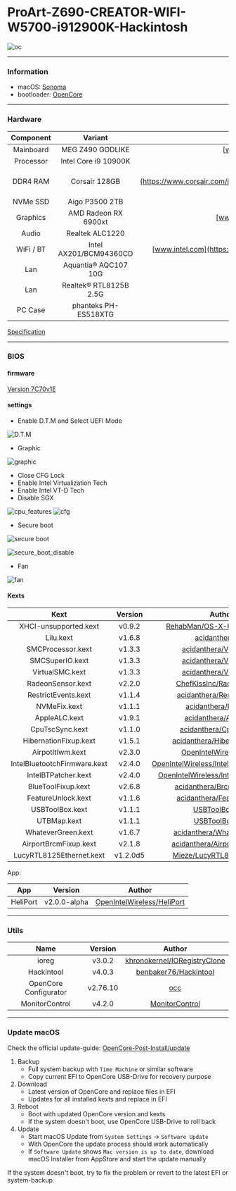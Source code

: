 # ProArt-Z690-CREATOR-WIFI-W5700-i912900K-Hackintosh


![oc](docs/oc.png)

---

### Information 

- macOS: [Sonoma](https://www.apple.com/macos/sonoma/)
- bootloader: [OpenCore](https://github.com/acidanthera/OpenCorePkg/releases/latest)

---


### Hardware

| Component    | Variant                   | Link                                                                                                                                         |
|:------------:|:-------------------------:|:--------------------------------------------------------------------------------------------------------------------------------------------:|
| Mainboard    | MEG Z490 GODLIKE          | [www.msi.com](https://www.msi.com/Motherboard/MEG-Z490-GODLIKE/Overview)                                                                     |
| Processor    | Intel Core i9 10900K      | [ark.intel.com](https://ark.intel.com/content/www/us/en/ark/products/199332/intel-core-i910900k-processor-20m-cache-up-to-5-30-ghz.html)     |
| DDR4 RAM     | Corsair 128GB             | [www.corsair.com](https://www.corsair.com/ja/zh/%E7%B1%BB%E5%88%AB/%E4%BA%A7%E5%93%81/%E5%86%85%E5%AD%98/VENGEANCE-LPX/p/CMK128GX4M4A2666C16)|
| NVMe SSD     | Aigo P3500 2TB            | [www.aigo.com](http://www.aigo.com/memory/udisk1/)                                                                                           |
| Graphics     | AMD Radeon RX 6900xt      | [www.amd.com](https://www.amd.com/en/products/graphics/amd-radeon-rx-6900-xt)                                                                |
| Audio        | Realtek ALC1220           | [Supported-codecs](https://github.com/acidanthera/AppleALC/wiki/Supported-codecs)                                                            |
| WiFi / BT    | Intel AX201/BCM94360CD    | [www.intel.com](https://www.intel.com/content/www/us/en/products/sku/130293/intel-wifi-6-ax201-gig/specifications.html)                      |
| Lan          | Aquantia® AQC107 10G      | [Aquantia]()                                                                                                                                 |    
| Lan          | Realtek® RTL8125B 2.5G    | [Realtek]()                                                                                                                                  |
| PC Case      | phanteks PH-ES518XTG      | [phanteks.cn](https://phanteks.cn/Evolv_Series/PH-ES518XTG)                                                                                  |

[Specification](https://www.msi.cn/Motherboard/MEG-Z490-GODLIKE/Specification)

---

### BIOS 

#### firmware 

[Version 7C70v1E](https://www.msi.cn/Motherboard/MEG-Z490-GODLIKE/support)


#### settings

- Enable D.T.M and Select UEFI Mode

![D.T.M](docs/bios/dtm.bmp)

- Graphic 

![graphic](docs/bios/graphic.bmp)


- Close CFG Lock
- Enable Intel Virtualization Tech
- Enable Intel VT-D Tech
- Disable SGX

![cpu_features](docs/bios/cpu_features.bmp)
![cfg](docs/bios/cfg.bmp)


- Secure boot

![secure boot](docs/bios/secure_boot.bmp)

![secure_boot_disable](docs/bios/secure_boot_disable.bmp)

- Fan

![fan](docs/bios/fan.bmp)



#### Kexts

|             Kext             |   Version    |                            Author                            |
| :--------------------------: | :----------: | :----------------------------------------------------------: |
|    XHCI-unsupported.kext     |    v0.9.2    | [RehabMan/OS-X-USB-Inject-All](https://github.com/RehabMan/OS-X-USB-Inject-All/tree/master/XHCI-unsupported.kext) |
|          Lilu.kext           |    v1.6.8    | [acidanthera/Lilu](https://github.com/acidanthera/Lilu/releases) |
|      SMCProcessor.kext       |    v1.3.3    | [acidanthera/VirtualSMC](https://github.com/acidanthera/VirtualSMC/releases) |
|       SMCSuperIO.kext        |    v1.3.3    | [acidanthera/VirtualSMC](https://github.com/acidanthera/VirtualSMC/releases) |
|       VirtualSMC.kext        |    v1.3.3    | [acidanthera/VirtualSMC](https://github.com/acidanthera/VirtualSMC/releases) |
|      RadeonSensor.kext       |    v2.2.0    | [ChefKissInc/RadeonSensor](https://github.com/ChefKissInc/RadeonSensor/releases) |
|     RestrictEvents.kext      |    v1.1.4    | [acidanthera/RestrictEvents](https://github.com/acidanthera/RestrictEvents) |
|         NVMeFix.kext         |    v1.1.1    | [acidanthera/NVMeFix](https://github.com/acidanthera/NVMeFix) |
|     AppleALC.kext            |    v1.9.1    | [acidanthera/AppleALC](https://github.com/acidanthera/AppleALC/releases)          |
|     CpuTscSync.kext          |    v1.1.0    | [acidanthera/CpuTscSync](https://github.com/acidanthera/CpuTscSync/releases)      |
| HibernationFixup.kext        |    v1.5.1    | [acidanthera/HibernationFixup](https://github.com/acidanthera/HibernationFixup/releases)    |
|       AirpotItlwm.kext       |    v2.3.0    | [OpenIntelWireless/itlwm](https://github.com/OpenIntelWireless/itlwm/releases) |
| IntelBluetootchFirmware.kext |    v2.4.0    | [OpenIntelWireless/IntelBluetoothFirmware](https://github.com/OpenIntelWireless/IntelBluetoothFirmware/releases) |
|     IntelBTPatcher.kext      |    v2.4.0    | [OpenIntelWireless/IntelBTPatcher.kext](https://github.com/OpenIntelWireless/IntelBluetoothFirmware/releases) |
|      BlueToolFixup.kext      |    v2.6.8    | [acidanthera/BrcmPatchRAM](https://github.com/acidanthera/BrcmPatchRAM/releases) |
|      FeatureUnlock.kext      |    v1.1.6    | [acidanthera/FeatureUnlock](https://github.com/acidanthera/FeatureUnlock/releases) |
|       USBToolBox.kext        |    v1.1.1    | [USBToolBox/kext](https://github.com/USBToolBox/kext/releases) |
|         UTBMap.kext          |    v1.1.1    | [USBToolBox/tool](https://github.com/USBToolBox/tool)     |
|      WhateverGreen.kext      |    v1.6.7    | [acidanthera/WhateverGreen/](https://github.com/acidanthera/WhateverGreen/releases) |
|    AirportBrcmFixup.kext     |    v2.1.8    | [acidanthera/AirportBrcmFixup](https://github.com/acidanthera/AirportBrcmFixup/releases) |
|LucyRTL8125Ethernet.kext| v1.2.0d5 | [Mieze/LucyRTL8125Ethernet](https://github.com/Mieze/LucyRTL8125Ethernet/releases) |

App:


|     App      | Version | Author                                                       |
| :----------: | :-----: | ------------------------------------------------------------ |
|   HeliPort   | v2.0.0-alpha | [OpenIntelWireless/HeliPort](https://github.com/OpenIntelWireless/HeliPort/releases) |

---

### Utils

| Name                                 | Version      | Author                                                                                                             |
|:------------------------------------:|:------------:|:------------------------------------------------------------------------------------------------------------------:|
| ioreg                                | v3.0.2       | [khronokernel/IORegistryClone](https://github.com/khronokernel/IORegistryClone/blob/master/ioreg-302.zip)          |
| Hackintool                           | v4.0.3       | [benbaker76/Hackintool](https://github.com/benbaker76/Hackintool/releases)                                         |
| OpenCore Configurator                | v2.76.10     | [occ](https://mackie100projects.altervista.org/download-opencore-configurator/)                                    |
| MonitorControl                       | v4.2.0       | [MonitorControl](https://github.com/MonitorControl/MonitorControl/releases)                                        |

---


### Update macOS

Check the official update-guide: [OpenCore-Post-Install/update](https://dortania.github.io/OpenCore-Post-Install/universal/update.html)

1. Backup
   - Full system backup with `Time Machine` or similar software
   - Copy current EFI to OpenCore USB-Drive for recovery purpose
2. Download
   - Latest version of OpenCore and replace files in EFI
   - Updates for all installed kexts and replace in EFI
3. Reboot
   - Boot with updated OpenCore version and kexts
   - If the system doesn't boot, use OpenCore USB-Drive to roll back
4. Update
   - Start macOS Update from `System Settings` -> `Software Update`
   - With OpenCore the update process should work automatically
   - If `Software Update` shows `Mac version is up to date`, download macOS Installer from AppStore and start the update manually

If the system doesn't boot, try to fix the problem or revert to the latest EFI or system-backup.
